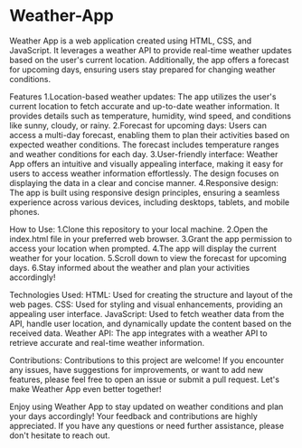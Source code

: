 # Weather-App
Weather App is a web application created using HTML, CSS, and JavaScript. It leverages a weather API to provide real-time weather updates based on the user's current location. Additionally, the app offers a forecast for upcoming days, ensuring users stay prepared for changing weather conditions.

Features 1.Location-based weather updates: The app utilizes the user's current location to fetch accurate and up-to-date weather information. It provides details such as temperature, humidity, wind speed, and conditions like sunny, cloudy, or rainy. 2.Forecast for upcoming days: Users can access a multi-day forecast, enabling them to plan their activities based on expected weather conditions. The forecast includes temperature ranges and weather conditions for each day. 3.User-friendly interface: Weather App offers an intuitive and visually appealing interface, making it easy for users to access weather information effortlessly. The design focuses on displaying the data in a clear and concise manner. 4.Responsive design: The app is built using responsive design principles, ensuring a seamless experience across various devices, including desktops, tablets, and mobile phones.

How to Use: 1.Clone this repository to your local machine. 2.Open the index.html file in your preferred web browser. 3.Grant the app permission to access your location when prompted. 4.The app will display the current weather for your location. 5.Scroll down to view the forecast for upcoming days. 6.Stay informed about the weather and plan your activities accordingly!

Technologies Used: HTML: Used for creating the structure and layout of the web pages. CSS: Used for styling and visual enhancements, providing an appealing user interface. JavaScript: Used to fetch weather data from the API, handle user location, and dynamically update the content based on the received data. Weather API: The app integrates with a weather API to retrieve accurate and real-time weather information.

Contributions: Contributions to this project are welcome! If you encounter any issues, have suggestions for improvements, or want to add new features, please feel free to open an issue or submit a pull request. Let's make Weather App even better together!

Enjoy using Weather App to stay updated on weather conditions and plan your days accordingly! Your feedback and contributions are highly appreciated. If you have any questions or need further assistance, please don't hesitate to reach out.

